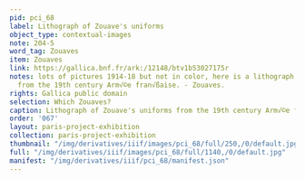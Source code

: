 ```yaml
---
pid: pci_68
label: Lithograph of Zouave's uniforms
object_type: contextual-images
note: 204-5
word_tag: Zouaves
item: Zouaves
link: https://gallica.bnf.fr/ark:/12148/btv1b53027175r
notes: lots of pictures 1914-18 but not in color, here is a lithograph of the uniforms
  from the 19th century Arm√©e fran√ßaise. - Zouaves.
rights: Gallica public domain
selection: Which Zouaves?
caption: Lithograph of Zouave's uniforms from the 19th century Arm√©e fran√ßaise
order: '067'
layout: paris-project-exhibition
collection: paris-project-exhibition
thumbnail: "/img/derivatives/iiif/images/pci_68/full/250,/0/default.jpg"
full: "/img/derivatives/iiif/images/pci_68/full/1140,/0/default.jpg"
manifest: "/img/derivatives/iiif/pci_68/manifest.json"
---
```

